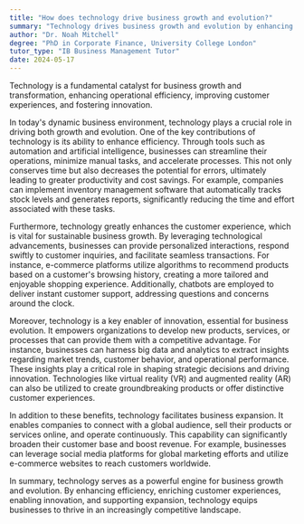 ```yaml
---
title: "How does technology drive business growth and evolution?"
summary: "Technology drives business growth and evolution by enhancing efficiency, improving customer experience, and enabling innovation."
author: "Dr. Noah Mitchell"
degree: "PhD in Corporate Finance, University College London"
tutor_type: "IB Business Management Tutor"
date: 2024-05-17
---
```


Technology is a fundamental catalyst for business growth and transformation, enhancing operational efficiency, improving customer experiences, and fostering innovation.

In today's dynamic business environment, technology plays a crucial role in driving both growth and evolution. One of the key contributions of technology is its ability to enhance efficiency. Through tools such as automation and artificial intelligence, businesses can streamline their operations, minimize manual tasks, and accelerate processes. This not only conserves time but also decreases the potential for errors, ultimately leading to greater productivity and cost savings. For example, companies can implement inventory management software that automatically tracks stock levels and generates reports, significantly reducing the time and effort associated with these tasks.

Furthermore, technology greatly enhances the customer experience, which is vital for sustainable business growth. By leveraging technological advancements, businesses can provide personalized interactions, respond swiftly to customer inquiries, and facilitate seamless transactions. For instance, e-commerce platforms utilize algorithms to recommend products based on a customer's browsing history, creating a more tailored and enjoyable shopping experience. Additionally, chatbots are employed to deliver instant customer support, addressing questions and concerns around the clock.

Moreover, technology is a key enabler of innovation, essential for business evolution. It empowers organizations to develop new products, services, or processes that can provide them with a competitive advantage. For instance, businesses can harness big data and analytics to extract insights regarding market trends, customer behavior, and operational performance. These insights play a critical role in shaping strategic decisions and driving innovation. Technologies like virtual reality (VR) and augmented reality (AR) can also be utilized to create groundbreaking products or offer distinctive customer experiences.

In addition to these benefits, technology facilitates business expansion. It enables companies to connect with a global audience, sell their products or services online, and operate continuously. This capability can significantly broaden their customer base and boost revenue. For example, businesses can leverage social media platforms for global marketing efforts and utilize e-commerce websites to reach customers worldwide.

In summary, technology serves as a powerful engine for business growth and evolution. By enhancing efficiency, enriching customer experiences, enabling innovation, and supporting expansion, technology equips businesses to thrive in an increasingly competitive landscape.
    